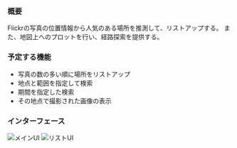 ### 概要
Flickrの写真の位置情報から人気のある場所を推測して、リストアップする。
また、地図上へのプロットを行い、経路探索を提供する。

### 予定する機能
* 写真の数の多い順に場所をリストアップ
* 地点と範囲を指定して検索
* 期間を指定した検索
* その地点で撮影された画像の表示

### インターフェース
![メインUI](https://github.com/sf-arte/Spica/blob/master/doc_files/mainUI.png)
![リストUI](https://github.com/sf-arte/Spica/blob/master/doc_files/listUI.png)
